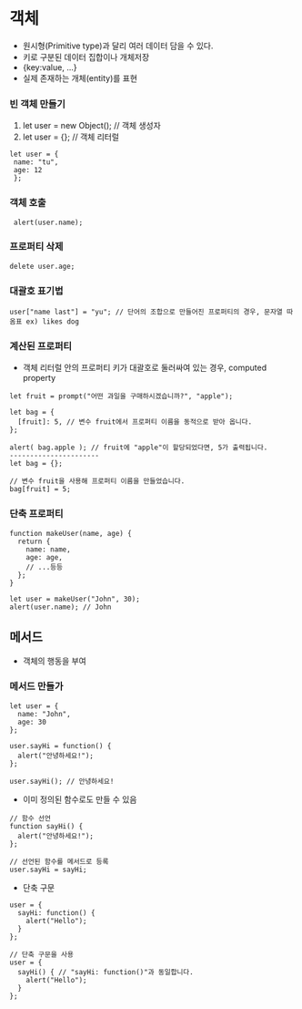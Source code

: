 # 객체
- 원시형(Primitive type)과 달리 여러 데이터 담을 수 있다.
- 키로 구분된 데이터 집합이나 개체저장
- {key:value, ...}
- 실제 존재하는 개체(entity)를 표현

### 빈 객체 만들기
1. let user = new Object(); // 객체 생성자
2. let user = {}; // 객체 리터럴

```
let user = {
 name: "tu",
 age: 12
 };
```
### 객체 호출
```
 alert(user.name);
```

### 프로퍼티 삭제
```
delete user.age;
```

### 대괄호 표기법
```
user["name last"] = "yu"; // 단어의 조합으로 만들어진 프로퍼티의 경우, 문자열 따옴표 ex) likes dog
```

### 계산된 프로퍼티
- 객체 리터럴 안의 프로퍼티 키가 대괄호로 둘러싸여 있는 경우, computed property
```
let fruit = prompt("어떤 과일을 구매하시겠습니까?", "apple");

let bag = {
  [fruit]: 5, // 변수 fruit에서 프로퍼티 이름을 동적으로 받아 옵니다.
};

alert( bag.apple ); // fruit에 "apple"이 할당되었다면, 5가 출력됩니다.
----------------------
let bag = {};

// 변수 fruit을 사용해 프로퍼티 이름을 만들었습니다.
bag[fruit] = 5;
```


### 단축 프로퍼티
```
function makeUser(name, age) {
  return {
    name: name,
    age: age,
    // ...등등
  };
}

let user = makeUser("John", 30);
alert(user.name); // John
```

## 메서드
- 객체의 행동을 부여

### 메서드 만들가
```
let user = {
  name: "John",
  age: 30
};

user.sayHi = function() {
  alert("안녕하세요!");
};

user.sayHi(); // 안녕하세요!
```

- 이미 정의된 함수로도 만들 수 있음
```
// 함수 선언
function sayHi() {
  alert("안녕하세요!");
};

// 선언된 함수를 메서드로 등록
user.sayHi = sayHi;
```
- 단축 구문
```
user = {
  sayHi: function() {
    alert("Hello");
  }
};

// 단축 구문을 사용
user = {
  sayHi() { // "sayHi: function()"과 동일합니다.
    alert("Hello");
  }
};
```



